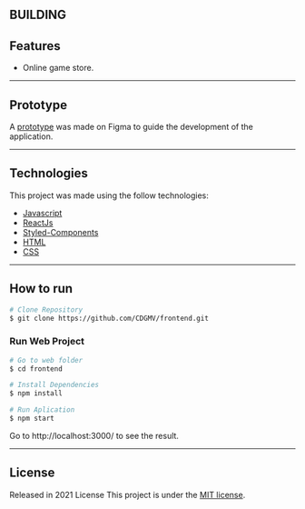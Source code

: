 ## BUILDING

[comment]: <p align="center">
[comment]:   <img src="inserir path" alt="Logo" width="250"/>
[comment]: </p>

## Features

* Online game store.

---

## Prototype

A [prototype](https://www.figma.com/file/N4gD4iCUTha76Xd5cikYqN/Locadora-de-Jogos?node-id=0%3A1)  was made on Figma to guide the development of the application.

---

## Technologies
This project was made using the follow technologies:
 
* [Javascript](https://www.javascript.com/)      
* [ReactJs](https://reactjs.org/)    
* [Styled-Components](https://styled-components.com/)
* [HTML](https://html.com/)       
* [CSS](https://www.w3.org/Style/CSS/Overview.en.html) 

---

## How to run
```bash
# Clone Repository
$ git clone https://github.com/CDGMV/frontend.git
```
### Run Web Project

```bash
# Go to web folder
$ cd frontend

# Install Dependencies
$ npm install

# Run Aplication
$ npm start
```
Go to http://localhost:3000/ to see the result.

---

## License

Released in 2021 License
This project is under the [MIT license](./LICENSE).
